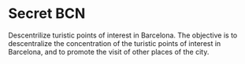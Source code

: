 # Secret BCN

Descentrilize turistic points of interest in Barcelona.
The objective is to descentralize the concentration of the turistic points of interest in Barcelona, and to promote the visit of other places of the city.

